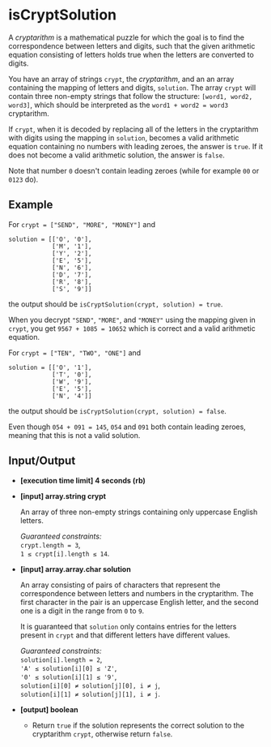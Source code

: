 # isCryptSolution

A *cryptarithm* is a mathematical puzzle for which the goal is to find the correspondence between letters and digits, such that the given arithmetic equation consisting of letters holds true when the letters are converted to digits.

You have an array of strings `crypt`, the *cryptarithm*, and an an array containing the mapping of letters and digits, `solution`. The array `crypt` will contain three non-empty strings that follow the structure: `[word1, word2, word3]`, which should be interpreted as the `word1 + word2 = word3` cryptarithm.

If `crypt`, when it is decoded by replacing all of the letters in the cryptarithm with digits using the mapping in `solution`, becomes a valid arithmetic equation containing no numbers with leading zeroes, the answer is `true`. If it does not become a valid arithmetic solution, the answer is `false`.

Note that number `0` doesn't contain leading zeroes (while for example `00` or `0123` do).

## Example

For `crypt = ["SEND", "MORE", "MONEY"]` and

```
solution = [['O', '0'],
            ['M', '1'],
            ['Y', '2'],
            ['E', '5'],
            ['N', '6'],
            ['D', '7'],
            ['R', '8'],
            ['S', '9']]
```

the output should be `isCryptSolution(crypt, solution) = true`.

When you decrypt `"SEND"`, `"MORE"`, and `"MONEY"` using the mapping given in `crypt`, you get `9567 + 1085 = 10652` which is correct and a valid arithmetic equation.

For `crypt = ["TEN", "TWO", "ONE"]` and

```
solution = [['O', '1'],
            ['T', '0'],
            ['W', '9'],
            ['E', '5'],
            ['N', '4']]
```

the output should be `isCryptSolution(crypt, solution) = false`.

Even though `054 + 091 = 145`, `054` and `091` both contain leading zeroes, meaning that this is not a valid solution.

## Input/Output

- **[execution time limit] 4 seconds (rb)**

- **[input] array.string crypt**

  An array of three non-empty strings containing only uppercase English letters.

  *Guaranteed constraints:*  
  `crypt.length = 3`,  
  `1 ≤ crypt[i].length ≤ 14`.

- **[input] array.array.char solution**

  An array consisting of pairs of characters that represent the correspondence between letters and numbers in the cryptarithm. The first character in the pair is an uppercase English letter, and the second one is a digit in the range from `0` to `9`.

  It is guaranteed that `solution` only contains entries for the letters present in `crypt` and that different letters have different values.

  *Guaranteed constraints:*  
  `solution[i].length = 2`,  
  `'A' ≤ solution[i][0] ≤ 'Z'`,  
  `'0' ≤ solution[i][1] ≤ '9'`,  
  `solution[i][0] ≠ solution[j][0], i ≠ j`,  
  `solution[i][1] ≠ solution[j][1], i ≠ j`.

- **[output] boolean**

  * Return `true` if the solution represents the correct solution to the cryptarithm `crypt`, otherwise return `false`.
